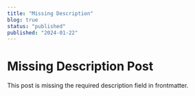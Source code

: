 ```yaml
---
title: "Missing Description"
blog: true
status: "published"
published: "2024-01-22"
---
```


# Missing Description Post

This post is missing the required description field in frontmatter.